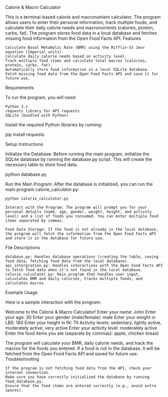 Calorie & Macro Calculator

This is a terminal-based calorie and macronutrient calculator. The program allows users to enter their personal information, track multiple foods, and calculate their daily calorie needs and macronutrients (calories, protein, carbs, fat). The program stores food data in a local database and fetches missing food information from the Open Food Facts API.
Features

    Calculate Basal Metabolic Rate (BMR) using the Mifflin-St Jeor equation (Imperial units).
    Calculate daily calorie needs based on activity level.
    Track multiple food items and calculate total macros (calories, protein, carbs, fat).
    Automatically store food information in a local SQLite database.
    Fetch missing food data from the Open Food Facts API and save it for future use.

Requirements

To run the program, you will need:

    Python 3.x
    requests library for API requests
    SQLite (bundled with Python)

Install the required Python libraries by running:

pip install requests

Setup Instructions

Initialize the Database: Before running the main program, initialize the SQLite database by running the database.py script. This will create the necessary table to store food data.

python database.py

Run the Main Program: After the database is initialized, you can run the main program calorie_calculator.py:

    python calorie_calculator.py

    Interact with the Program: The program will prompt you for your personal details (name, age, gender, weight, height, and activity level) and a list of foods you consumed. You can enter multiple food items separated by commas.

    Food Data Storage: If the food is not already in the local database, the program will fetch the information from the Open Food Facts API and store it in the database for future use.

File Descriptions

    database.py: Handles database operations (creating the table, saving food data, fetching food data from the local database).
    api_intergration.py: Handles interactions with the Open Food Facts API to fetch food data when it's not found in the local database.
    calorie_calculator.py: Main program that handles user input, calculates BMR and daily calories, tracks multiple foods, and calculates macros.

Example Usage

Here is a sample interaction with the program:

Welcome to the Calorie & Macro Calculator!
Enter your name: John
Enter your age: 30
Enter your gender (male/female): male
Enter your weight in LBS: 180
Enter your height in IN: 70
Activity levels: sedentary, lightly active, moderately active, very active
Enter your activity level: moderately active
Enter the food items you ate (separate by commas): apple, chicken breast

The program will calculate your BMR, daily calorie needs, and track the macros for the foods you entered. If a food is not in the database, it will be fetched from the Open Food Facts API and saved for future use.
Troubleshooting

    If the program is not fetching food data from the API, check your internet connection.
    Make sure you have correctly initialized the database by running food_database.py.
    Ensure that the food items are entered correctly (e.g., avoid extra spaces).
